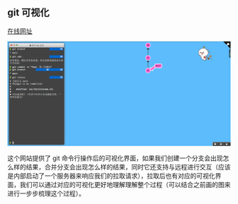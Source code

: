 ## git 可视化

[在线网址](https://learngitbranching.js.org/)

![avatar](/git-websit.png)  



这个网站提供了 git 命令行操作后的可视化界面，如果我们创建一个分支会出现怎么样的结果，合并分支会出现怎么样的结果，同时它还支持与远程进行交互（应该是内部启动了一个服务器来响应我们的拉取请求），拉取后也有对应的可视化界面，我们可以通过对应的可视化更好地理解理解整个过程（可以结合之前画的图来进行一步步梳理这个过程）。

